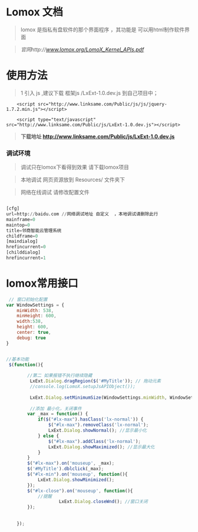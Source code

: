 # Lomox 文档

> lomox 是指私有盘软件的那个界面程序 ，其功能是 可以用html制作软件界面

> *官网http://www.lomox.org/LomoX_Kernel_APIs.pdf* 


# 使用方法

> 1 引入 js ,建议下载 框架js /LxExt-1.0.dev.js 到自己项目中；

     	<script src="http://www.linksame.com/Public/js/js/jquery-1.7.2.min.js"></script>
    
        <script type="text/javascript" src="http://www.linksame.com/Public/js/LxExt-1.0.dev.js"></script> 

> **下载地址 http://www.linksame.com/Public/js/LxExt-1.0.dev.js**

### 调试环境 

> 调试只在lomox下看得到效果 请下载lomox项目

> 本地调试 网页资源放到 Resources/ 文件夹下

> 网络在线调试 请修改配置文件

```  python

[cfg]
url=http://baidu.com //网络调试地址 自定义  ，本地调试请删除此行
mainframe=0
maintop=0
title=邻商智能云管理系统
childframe=0
[maindialog]
hrefincurrent=0
[childdialog]
hrefincurrent=1

```

# lomox常用接口

``` javascript
 // 窗口初始化配置
var WindowSettings = {
	minWidth: 538,
	minHeight: 600,
	width:538,
	height: 600,
	center: true,
	debug: true
}


//基本功能
 $(function(){
	
	    //第二 如果报错不执行继续隐藏 			
	     LxExt.Dialog.dragRegion($('#MyTitle')); // 拖动元素 
	     //console.log(LomoX.setupJsAPIObject());
		     
		 LxExt.Dialog.setMinimumSize(WindowSettings.minWidth, WindowSettings.minHeight); //设置窗口大小
		 
		 //添加 最小化，关闭事件
		var _max = function() {
			if($("#lx-max").hasClass('lx-normal')) {
				$("#lx-max").removeClass('lx-normal');
				LxExt.Dialog.showNormal(); //显示最小化
			} else {
				$("#lx-max").addClass('lx-normal');
				LxExt.Dialog.showMaximized(); //显示最大化
			}
		}
		$("#lx-max").on('mouseup', _max);
		$('#MyTitle').dblclick(_max);
		$("#lx-min").on('mouseup', function(){
			LxExt.Dialog.showMinimized();
		});
		$("#lx-close").on('mouseup', function(){
			//提醒
					LxExt.Dialog.closeWnd(); //窗口关闭
		});
		 
	
	});  

``` 



